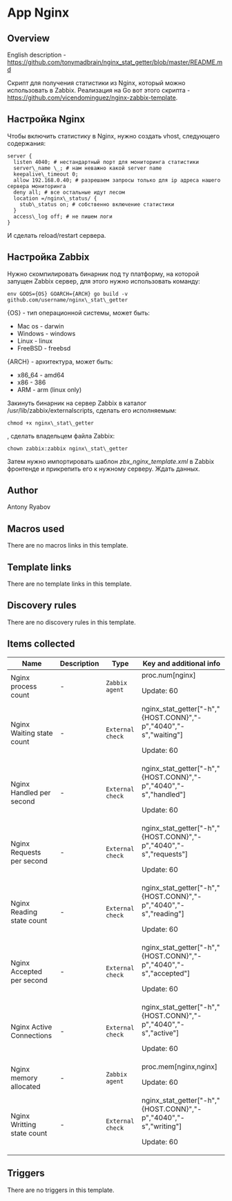 # App Nginx

## Overview

English description - <https://github.com/tonymadbrain/nginx_stat_getter/blob/master/README.md>


Cкрипт для получения статистики из Nginx, который можно использовать в Zabbix. Реализация на Go вот этого скрипта - https://github.com/vicendominguez/nginx-zabbix-template.


Настройка Nginx
---------------


Чтобы включить статистику в Nginx, нужно создать vhost, следующего содержания:



```
server {  
  listen 4040; # нестандартный порт для мониторинга статистики  
  server\_name \_; # нам неважно какой server name  
  keepalive\_timeout 0;  
  allow 192.168.0.40; # разрешаем запросы только для ip адреса нашего сервера мониторинга  
  deny all; # все остальные идут лесом  
  location =/nginx\_status/ {  
    stub\_status on; # собственно включение статистики  
  }  
  access\_log off; # не пишем логи  
}
```

И сделать reload/restart сервера.


Настройка Zabbix
----------------


Нужно скомпилировать бинарник под ту платформу, на которой запущен Zabbix сервер, для этого нужно использовать команду:



```
env GOOS={OS} GOARCH={ARCH} go build -v github.com/username/nginx\_stat\_getter

```

{OS} - тип операционной системы, может быть:


* Mac os - darwin
* Windows - windows
* Linux - linux
* FreeBSD - freebsd


{ARCH} - архитектура, может быть:


* x86\_64 - amd64
* x86 - 386
* ARM - arm (linux only)


Закинуть бинарник на сервер Zabbix в каталог /usr/lib/zabbix/externalscripts, сделать его исполняемым:



```
chmod +x nginx\_stat\_getter
```

, сделать владельцем файла Zabbix:



```
chown zabbix:zabbix nginx\_stat\_getter 
```

Затем нужно импортировать шаблон *zbx\_nginx\_template.xml* в Zabbix фронтенде и прикрепить его к нужному серверу. Ждать данных.



## Author

Antony Ryabov

## Macros used

There are no macros links in this template.

## Template links

There are no template links in this template.

## Discovery rules

There are no discovery rules in this template.

## Items collected

|Name|Description|Type|Key and additional info|
|----|-----------|----|----|
|Nginx process count|<p>-</p>|`Zabbix agent`|proc.num[nginx]<p>Update: 60</p>|
|Nginx Waiting state count|<p>-</p>|`External check`|nginx_stat_getter["-h","{HOST.CONN}","-p","4040","-s","waiting"]<p>Update: 60</p>|
|Nginx Handled per second|<p>-</p>|`External check`|nginx_stat_getter["-h","{HOST.CONN}","-p","4040","-s","handled"]<p>Update: 60</p>|
|Nginx Requests per second|<p>-</p>|`External check`|nginx_stat_getter["-h","{HOST.CONN}","-p","4040","-s","requests"]<p>Update: 60</p>|
|Nginx Reading state count|<p>-</p>|`External check`|nginx_stat_getter["-h","{HOST.CONN}","-p","4040","-s","reading"]<p>Update: 60</p>|
|Nginx Accepted per second|<p>-</p>|`External check`|nginx_stat_getter["-h","{HOST.CONN}","-p","4040","-s","accepted"]<p>Update: 60</p>|
|Nginx Active Connections|<p>-</p>|`External check`|nginx_stat_getter["-h","{HOST.CONN}","-p","4040","-s","active"]<p>Update: 60</p>|
|Nginx memory allocated|<p>-</p>|`Zabbix agent`|proc.mem[nginx,nginx]<p>Update: 60</p>|
|Nginx Writting state count|<p>-</p>|`External check`|nginx_stat_getter["-h","{HOST.CONN}","-p","4040","-s","writing"]<p>Update: 60</p>|
## Triggers

There are no triggers in this template.


